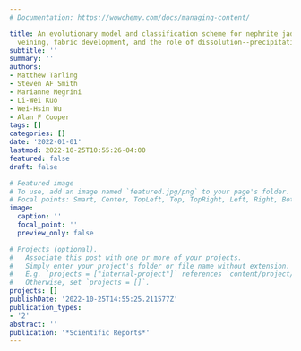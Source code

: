 ```yaml
---
# Documentation: https://wowchemy.com/docs/managing-content/

title: An evolutionary model and classification scheme for nephrite jade based on
  veining, fabric development, and the role of dissolution--precipitation
subtitle: ''
summary: ''
authors:
- Matthew Tarling
- Steven AF Smith
- Marianne Negrini
- Li-Wei Kuo
- Wei-Hsin Wu
- Alan F Cooper
tags: []
categories: []
date: '2022-01-01'
lastmod: 2022-10-25T10:55:26-04:00
featured: false
draft: false

# Featured image
# To use, add an image named `featured.jpg/png` to your page's folder.
# Focal points: Smart, Center, TopLeft, Top, TopRight, Left, Right, BottomLeft, Bottom, BottomRight.
image:
  caption: ''
  focal_point: ''
  preview_only: false

# Projects (optional).
#   Associate this post with one or more of your projects.
#   Simply enter your project's folder or file name without extension.
#   E.g. `projects = ["internal-project"]` references `content/project/deep-learning/index.md`.
#   Otherwise, set `projects = []`.
projects: []
publishDate: '2022-10-25T14:55:25.211577Z'
publication_types:
- '2'
abstract: ''
publication: '*Scientific Reports*'
---
```

